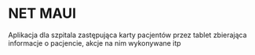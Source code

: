 # NET MAUI
Aplikacja dla szpitala zastępująca karty pacjentów przez tablet zbierająca informacje o pacjencie, akcje na nim wykonywane itp

